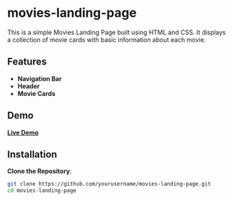 # movies-landing-page

This is a simple Movies Landing Page built using HTML and CSS. It displays a collection of movie cards with basic information about each movie.

## Features
- **Navigation Bar**
- **Header**
- **Movie Cards**

## Demo
[**Live Demo**](https://mustafamk90.github.io/movies-landing-page)

## Installation

 **Clone the Repository**:
   ```bash
   git clone https://github.com/yourusername/movies-landing-page.git
   cd movies-landing-page
